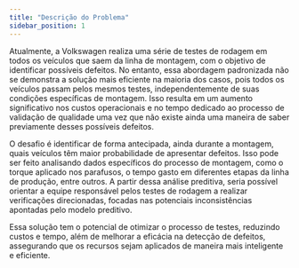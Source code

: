 ```yaml
---
title: "Descrição do Problema"
sidebar_position: 1
---
```


Atualmente, a Volkswagen realiza uma série de testes de rodagem em todos os veículos que saem da linha de montagem, com o objetivo de identificar possíveis defeitos. No entanto, essa abordagem padronizada não se demonstra a solução mais eficiente na maioria dos casos, pois todos os veículos passam pelos mesmos testes, independentemente de suas condições específicas de montagem. Isso resulta em um aumento significativo nos custos operacionais e no tempo dedicado ao processo de validação de qualidade uma vez que não existe ainda uma maneira de saber previamente desses possíveis defeitos.

O desafio é identificar de forma antecipada, ainda durante a montagem, quais veículos têm maior probabilidade de apresentar defeitos. Isso pode ser feito analisando dados específicos do processo de montagem, como o torque aplicado nos parafusos, o tempo gasto em diferentes etapas da linha de produção, entre outros. A partir dessa análise preditiva, seria possível orientar a equipe responsável pelos testes de rodagem a realizar verificações direcionadas, focadas nas potenciais inconsistências apontadas pelo modelo preditivo.

Essa solução tem o potencial de otimizar o processo de testes, reduzindo custos e tempo, além de melhorar a eficácia na detecção de defeitos, assegurando que os recursos sejam aplicados de maneira mais inteligente e eficiente.